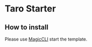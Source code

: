 # Taro Starter

## How to install

Please use [MagicCLI](https://github.com/vbs-plus/magic-cli) start the template. 
